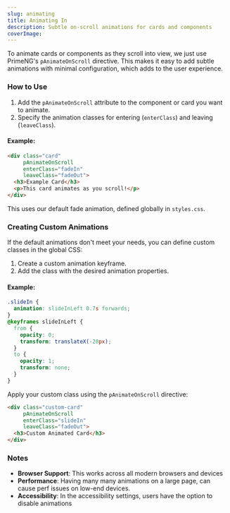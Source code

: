 ```yaml
---
slug: animating
title: Animating In
description: Subtle on-scroll animations for cards and components
coverImage: 
---
```


To animate cards or components as they scroll into view, we just use PrimeNG's `pAnimateOnScroll` directive.
This makes it easy to add subtle animations with minimal configuration, which adds to the user experience.

### How to Use

1. Add the `pAnimateOnScroll` attribute to the component or card you want to animate.
2. Specify the animation classes for entering (`enterClass`) and leaving (`leaveClass`).

#### Example:

```html
<div class="card" 
     pAnimateOnScroll 
     enterClass="fadeIn" 
     leaveClass="fadeOut">
  <h3>Example Card</h3>
  <p>This card animates as you scroll!</p>
</div>
```

This uses our default fade animation, defined globally in `styles.css`.

### Creating Custom Animations

If the default animations don't meet your needs, you can define custom classes in the global CSS:

1. Create a custom animation keyframe.
2. Add the class with the desired animation properties.

#### Example:

```css
.slideIn {
  animation: slideInLeft 0.7s forwards;
}
@keyframes slideInLeft {
  from {
    opacity: 0;
    transform: translateX(-20px);
  }
  to {
    opacity: 1;
    transform: none;
  }
}
```

Apply your custom class using the `pAnimateOnScroll` directive:

```html
<div class="custom-card" 
     pAnimateOnScroll 
     enterClass="slideIn" 
     leaveClass="fadeOut">
  <h3>Custom Animated Card</h3>
</div>
```

### Notes

- **Browser Support**: This works across all modern browsers and devices
- **Performance**: Having many many animations on a large page, can cause perf issues on low-end devices.
- **Accessibility**: In the accessibility settings, users have the option to disable animations

